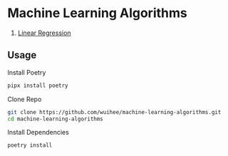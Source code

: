 # Machine Learning Algorithms

1. [Linear Regression](./notebooks/1-linear-regression.ipynb)

## Usage

Install Poetry

```bash
pipx install poetry
```

Clone Repo

```bash
git clone https://github.com/wuihee/machine-learning-algorithms.git
cd machine-learning-algorithms
```

Install Dependencies

```bash
poetry install
```
